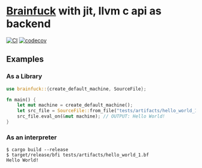 # [Brainfuck](https://en.wikipedia.org/wiki/Brainfuck) with jit, llvm c api as backend

[![CI](https://github.com/mo-xiaoming/brainfuck/actions/workflows/build.yml/badge.svg)](https://github.com/mo-xiaoming/brainfuck/actions/workflows/build.yml)
[![codecov](https://codecov.io/gh/mo-xiaoming/brainfuck/branch/main/graph/badge.svg?token=04MMF2MJGH)](https://codecov.io/gh/mo-xiaoming/brainfuck)

## Examples

### As a Library

```rust
use brainfuck::{create_default_machine, SourceFile};

fn main() {
    let mut machine = create_default_machine();
    let src_file = SourceFile::from_file("tests/artifacts/hello_world_1.bf").unwrap();
    src_file.eval_on(&mut machine); // OUTPUT: Hello World!
}
```

### As an interpreter

```text
$ cargo build --release
$ target/release/bfi tests/artifacts/hello_world_1.bf
Hello World!
```
